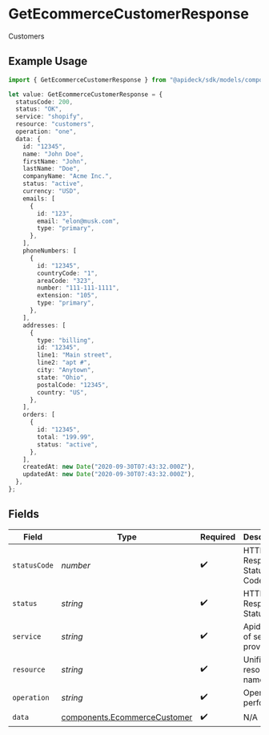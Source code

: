 # GetEcommerceCustomerResponse

Customers

## Example Usage

```typescript
import { GetEcommerceCustomerResponse } from "@apideck/sdk/models/components";

let value: GetEcommerceCustomerResponse = {
  statusCode: 200,
  status: "OK",
  service: "shopify",
  resource: "customers",
  operation: "one",
  data: {
    id: "12345",
    name: "John Doe",
    firstName: "John",
    lastName: "Doe",
    companyName: "Acme Inc.",
    status: "active",
    currency: "USD",
    emails: [
      {
        id: "123",
        email: "elon@musk.com",
        type: "primary",
      },
    ],
    phoneNumbers: [
      {
        id: "12345",
        countryCode: "1",
        areaCode: "323",
        number: "111-111-1111",
        extension: "105",
        type: "primary",
      },
    ],
    addresses: [
      {
        type: "billing",
        id: "12345",
        line1: "Main street",
        line2: "apt #",
        city: "Anytown",
        state: "Ohio",
        postalCode: "12345",
        country: "US",
      },
    ],
    orders: [
      {
        id: "12345",
        total: "199.99",
        status: "active",
      },
    ],
    createdAt: new Date("2020-09-30T07:43:32.000Z"),
    updatedAt: new Date("2020-09-30T07:43:32.000Z"),
  },
};
```

## Fields

| Field                                                                        | Type                                                                         | Required                                                                     | Description                                                                  | Example                                                                      |
| ---------------------------------------------------------------------------- | ---------------------------------------------------------------------------- | ---------------------------------------------------------------------------- | ---------------------------------------------------------------------------- | ---------------------------------------------------------------------------- |
| `statusCode`                                                                 | *number*                                                                     | :heavy_check_mark:                                                           | HTTP Response Status Code                                                    | 200                                                                          |
| `status`                                                                     | *string*                                                                     | :heavy_check_mark:                                                           | HTTP Response Status                                                         | OK                                                                           |
| `service`                                                                    | *string*                                                                     | :heavy_check_mark:                                                           | Apideck ID of service provider                                               | shopify                                                                      |
| `resource`                                                                   | *string*                                                                     | :heavy_check_mark:                                                           | Unified API resource name                                                    | customers                                                                    |
| `operation`                                                                  | *string*                                                                     | :heavy_check_mark:                                                           | Operation performed                                                          | one                                                                          |
| `data`                                                                       | [components.EcommerceCustomer](../../models/components/ecommercecustomer.md) | :heavy_check_mark:                                                           | N/A                                                                          |                                                                              |